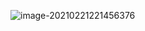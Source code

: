 ![image-20210221221456376](https://blog-pic-lib-1251602255.cos.ap-shanghai.myqcloud.com/img/image-20210221221456376.png)